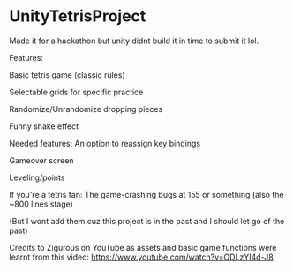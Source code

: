  # UnityTetrisProject
Made it for a hackathon but unity didnt build it in time to submit it lol.

Features:

 Basic tetris game (classic rules) 

 Selectable grids for specific practice

 Randomize/Unrandomize dropping pieces

 Funny shake effect

Needed features:
 An option to reassign key bindings

 Gameover screen

 Leveling/points

 If you're a tetris fan: The game-crashing bugs at 155 or something (also the ~800 lines stage)

 (But I wont add them cuz this project is in the past and I should let go of the past)

Credits to Zigurous on YouTube as assets and basic game functions were learnt from this video: https://www.youtube.com/watch?v=ODLzYI4d-J8
